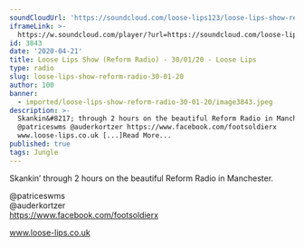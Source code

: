 ```yaml
---
soundCloudUrl: 'https://soundcloud.com/loose-lips123/loose-lips-show-reform-radio-30012020'
iframeLink: >-
  https://w.soundcloud.com/player/?url=https://soundcloud.com/loose-lips123/loose-lips-show-reform-radio-30012020&color=00aabb&auto_play=false&hide_related=false&show_comments=true&show_user=true&show_reposts=false
id: 3843
date: '2020-04-21'
title: Loose Lips Show (Reform Radio) - 30/01/20 - Loose Lips
type: radio
slug: loose-lips-show-reform-radio-30-01-20
author: 100
banner:
  - imported/loose-lips-show-reform-radio-30-01-20/image3843.jpeg
description: >-
  Skankin&#8217; through 2 hours on the beautiful Reform Radio in Manchester.
  @patriceswms @auderkortzer https://www.facebook.com/footsoldierx
  www.loose-lips.co.uk [...]Read More...
published: true
tags: Jungle
---
```

Skankin’ through 2 hours on the beautiful Reform Radio in Manchester.

@patriceswms  
@auderkortzer  
https://www.facebook.com/footsoldierx

www.loose-lips.co.uk